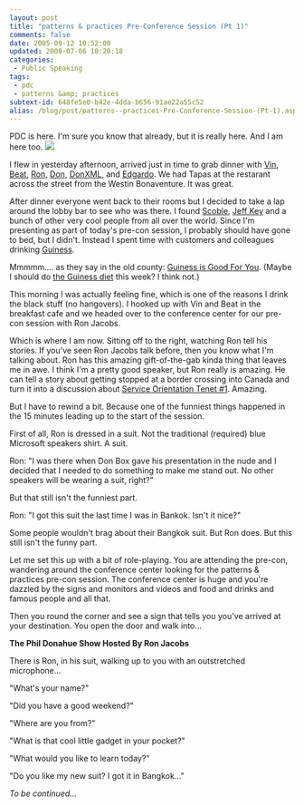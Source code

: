```yaml
---
layout: post
title: "patterns & practices Pre-Conference Session (Pt 1)"
comments: false
date: 2005-09-12 10:52:00
updated: 2008-07-06 10:20:18
categories:
 - Public Speaking
tags:
 - pdc
 - patterns &amp; practices
subtext-id: 648fe5e0-b42e-4dda-b656-91ae22a55c52
alias: /blog/post/patterns--practices-Pre-Conference-Session-(Pt-1).aspx
---
```


PDC is here. I'm sure you know that already, but it is really here. And I am
here too. ![](/Files/smile1.gif)

I flew in yesterday afternoon, arrived just in time to grab dinner with
[Vin](http://www.thearchitectexchange.com/asehmi/),
[Beat](http://blogs.msdn.com/beatsch/), [Ron](http://www.ronjacobs.com/),
[Don](http://dev4net.com/blog/), [DonXML](http://www.donxml.com/), and
[Edgardo](http://geekswithblogs.net/evega/). We had Tapas at the restarant
across the street from the Westin Bonaventure. It was great. 

After dinner everyone went back to their rooms but I decided to take a lap
around the lobby bar to see who was there. I found
[Scoble](http://scoble.weblogs.com/), [Jeff Key](http://weblogs.asp.net/jkey/)
and a bunch of other very cool people from all over the world. Since I'm
presenting as part of today's pre-con session, I probably should have gone to
bed, but I didn't. Instead I spent time with customers and colleagues drinking
[Guiness](http://www.guinness.com/gateway/default.aspx?Lang=en-us&BrandId=SO&RefUrl=http%3a%2f%2fwww.guinness.com%2fTemplates%2fRedirectToGateway.aspx%3fNRMODE%3dPublished%26NRORIGINALURL%3d%252f%26NRNODEGUID%3d%257b7892FE09-EC41-4F5B-A336-9EAC47569C2F%257d%26NRCACHEHINT%3dGuest). 

Mmmmm.... as they say in the old county: [Guiness is Good For
You](http://news.bbc.co.uk/1/hi/health/3266819.stm). (Maybe I should do [the
Guiness diet](http://theguinnessdiet.blogspot.com/) this week? I think not.) 

This morning I was actually feeling fine, which is one of the reasons I drink
the black stuff (no hangovers). I hooked up with Vin and Beat in the breakfast
cafe and we headed over to the conference center for our pre-con session with
Ron Jacobs. 

Which is where I am now. Sitting off to the right, watching Ron tell his
stories. If you've seen Ron Jacobs talk before, then you know what I'm talking
about. Ron has this amazing gift-of-the-gab kinda thing that leaves me in awe.
I think I'm a pretty good speaker, but Ron really is amazing. He can tell a
story about getting stopped at a border crossing into Canada and turn it into a
discussion about [Service Orientation Tenet
#1](http://msdn.microsoft.com/architecture/soa/default.aspx?pull=/library/en-us/dnbda/html/srorientwp.asp).
Amazing. 

But I have to rewind a bit. Because one of the funniest things happened in the
15 minutes leading up to the start of the session. 

First of all, Ron is dressed in a suit. Not the traditional (required) blue
Microsoft speakers shirt. A suit. 

Ron: "I was there when Don Box gave his presentation in the nude and I decided
that I needed to do something to make me stand out. No other speakers will be
wearing a suit, right?"

But that still isn't the funniest part. 

Ron: "I got this suit the last time I was in Bankok. Isn't it nice?"

Some people wouldn't brag about their Bangkok suit. But Ron does. But this
still isn't the funny part. 

Let me set this up with a bit of role-playing. You are attending the pre-con,
wandering around the conference center looking for the patterns & practices
pre-con session. The conference center is huge and you're dazzled by the signs
and monitors and videos and food and drinks and famous people and all that. 

Then you round the corner and see a sign that tells you you've arrived at your
destination. You open the door and walk into... 

**The Phil Donahue Show Hosted By Ron Jacobs**

There is Ron, in his suit, walking up to you with an outstretched microphone... 

"What's your name?"

"Did you have a good weekend?"

"Where are you from?"

"What is that cool little gadget in your pocket?"

"What would you like to learn today?"

"Do you like my new suit? I got it in Bangkok..."

_To be continued..._
